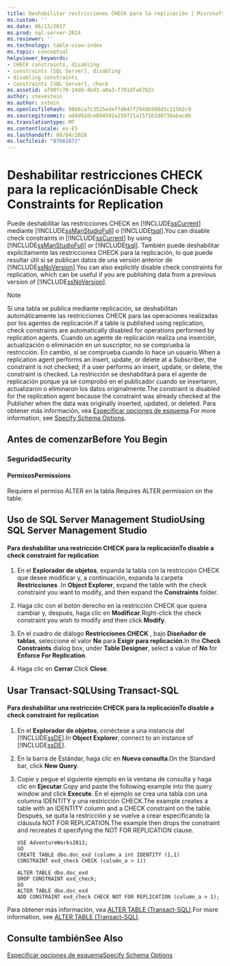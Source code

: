 ```yaml
---
title: Deshabilitar restricciones CHECK para la replicación | Microsoft Docs
ms.custom: ''
ms.date: 06/13/2017
ms.prod: sql-server-2014
ms.reviewer: ''
ms.technology: table-view-index
ms.topic: conceptual
helpviewer_keywords:
- CHECK constraints, disabling
- constraints [SQL Server], disabling
- disabling constraints
- constraints [SQL Server], check
ms.assetid: af98fc70-24dd-4bd3-a0a3-f701dfa67b2c
author: stevestein
ms.author: sstein
ms.openlocfilehash: 98b6ca7c3525edeffdb47f294db568d3c115b2c9
ms.sourcegitcommit: ad4d92dce894592a259721a1571b1d8736abacdb
ms.translationtype: MT
ms.contentlocale: es-ES
ms.lasthandoff: 08/04/2020
ms.locfileid: "87661872"
---
```

# <a name="disable-check-constraints-for-replication"></a><span data-ttu-id="5fed8-102">Deshabilitar restricciones CHECK para la replicación</span><span class="sxs-lookup"><span data-stu-id="5fed8-102">Disable Check Constraints for Replication</span></span>
  <span data-ttu-id="5fed8-103">Puede deshabilitar las restricciones CHECK en [!INCLUDE[ssCurrent](../../includes/sscurrent-md.md)] mediante [!INCLUDE[ssManStudioFull](../../includes/ssmanstudiofull-md.md)] o [!INCLUDE[tsql](../../includes/tsql-md.md)].</span><span class="sxs-lookup"><span data-stu-id="5fed8-103">You can disable check constraints in [!INCLUDE[ssCurrent](../../includes/sscurrent-md.md)] by using [!INCLUDE[ssManStudioFull](../../includes/ssmanstudiofull-md.md)] or [!INCLUDE[tsql](../../includes/tsql-md.md)].</span></span> <span data-ttu-id="5fed8-104">También puede deshabilitar explícitamente las restricciones CHECK para la replicación, lo que puede resultar útil si se publican datos de una versión anterior de [!INCLUDE[ssNoVersion](../../includes/ssnoversion-md.md)].</span><span class="sxs-lookup"><span data-stu-id="5fed8-104">You can also explicitly disable check constraints for replication, which can be useful if you are publishing data from a previous version of [!INCLUDE[ssNoVersion](../../includes/ssnoversion-md.md)].</span></span>  
  
> [!NOTE]  
>  <span data-ttu-id="5fed8-105">Si una tabla se publica mediante replicación, se deshabilitan automáticamente las restricciones CHECK para las operaciones realizadas por los agentes de replicación.</span><span class="sxs-lookup"><span data-stu-id="5fed8-105">If a table is published using replication, check constraints are automatically disabled for operations performed by replication agents.</span></span> <span data-ttu-id="5fed8-106">Cuando un agente de replicación realiza una inserción, actualización o eliminación en un suscriptor, no se comprueba la restricción. En cambio, sí se comprueba cuando lo hace un usuario.</span><span class="sxs-lookup"><span data-stu-id="5fed8-106">When a replication agent performs an insert, update, or delete at a Subscriber, the constraint is not checked; if a user performs an insert, update, or delete, the constraint is checked.</span></span> <span data-ttu-id="5fed8-107">La restricción se deshabilitará para el agente de replicación porque ya se comprobó en el publicador cuando se insertaron, actualizaron o eliminaron los datos originalmente.</span><span class="sxs-lookup"><span data-stu-id="5fed8-107">The constraint is disabled for the replication agent because the constraint was already checked at the Publisher when the data was originally inserted, updated, or deleted.</span></span> <span data-ttu-id="5fed8-108">Para obtener más información, vea [Especificar opciones de esquema](../replication/publish/specify-schema-options.md).</span><span class="sxs-lookup"><span data-stu-id="5fed8-108">For more information, see [Specify Schema Options](../replication/publish/specify-schema-options.md).</span></span>  
  
##  <a name="before-you-begin"></a><a name="BeforeYouBegin"></a> <span data-ttu-id="5fed8-109">Antes de comenzar</span><span class="sxs-lookup"><span data-stu-id="5fed8-109">Before You Begin</span></span>  
  
###  <a name="security"></a><a name="Security"></a> <span data-ttu-id="5fed8-110">Seguridad</span><span class="sxs-lookup"><span data-stu-id="5fed8-110">Security</span></span>  
  
####  <a name="permissions"></a><a name="Permissions"></a> <span data-ttu-id="5fed8-111">Permisos</span><span class="sxs-lookup"><span data-stu-id="5fed8-111">Permissions</span></span>  
 <span data-ttu-id="5fed8-112">Requiere el permiso ALTER en la tabla.</span><span class="sxs-lookup"><span data-stu-id="5fed8-112">Requires ALTER permission on the table.</span></span>  
  
##  <a name="using-sql-server-management-studio"></a><a name="SSMSProcedure"></a> <span data-ttu-id="5fed8-113">Uso de SQL Server Management Studio</span><span class="sxs-lookup"><span data-stu-id="5fed8-113">Using SQL Server Management Studio</span></span>  
  
#### <a name="to-disable-a-check-constraint-for-replication"></a><span data-ttu-id="5fed8-114">Para deshabilitar una restricción CHECK para la replicación</span><span class="sxs-lookup"><span data-stu-id="5fed8-114">To disable a check constraint for replication</span></span>  
  
1.  <span data-ttu-id="5fed8-115">En el **Explorador de objetos**, expanda la tabla con la restricción CHECK que desee modificar y, a continuación, expanda la carpeta **Restricciones** .</span><span class="sxs-lookup"><span data-stu-id="5fed8-115">In **Object Explorer**, expand the table with the check constraint you want to modify, and then expand the **Constraints** folder.</span></span>  
  
2.  <span data-ttu-id="5fed8-116">Haga clic con el botón derecho en la restricción CHECK que quiera cambiar y, después, haga clic en **Modificar**.</span><span class="sxs-lookup"><span data-stu-id="5fed8-116">Right-click the check constraint you wish to modify and then click **Modify**.</span></span>  
  
3.  <span data-ttu-id="5fed8-117">En el cuadro de diálogo **Restricciones CHECK** , bajo **Diseñador de tablas**, seleccione el valor **No** para **Exigir para replicación**.</span><span class="sxs-lookup"><span data-stu-id="5fed8-117">In the **Check Constraints** dialog box, under **Table Designer**, select a value of **No** for **Enforce For Replication**.</span></span>  
  
4.  <span data-ttu-id="5fed8-118">Haga clic en **Cerrar**.</span><span class="sxs-lookup"><span data-stu-id="5fed8-118">Click **Close**.</span></span>  
  
##  <a name="using-transact-sql"></a><a name="TsqlProcedure"></a> <span data-ttu-id="5fed8-119">Usar Transact-SQL</span><span class="sxs-lookup"><span data-stu-id="5fed8-119">Using Transact-SQL</span></span>  
  
#### <a name="to-disable-a-check-constraint-for-replication"></a><span data-ttu-id="5fed8-120">Para deshabilitar una restricción CHECK para la replicación</span><span class="sxs-lookup"><span data-stu-id="5fed8-120">To disable a check constraint for replication</span></span>  
  
1.  <span data-ttu-id="5fed8-121">En el **Explorador de objetos**, conéctese a una instancia del [!INCLUDE[ssDE](../../includes/ssde-md.md)].</span><span class="sxs-lookup"><span data-stu-id="5fed8-121">In **Object Explorer**, connect to an instance of [!INCLUDE[ssDE](../../includes/ssde-md.md)].</span></span>  
  
2.  <span data-ttu-id="5fed8-122">En la barra de Estándar, haga clic en **Nueva consulta**.</span><span class="sxs-lookup"><span data-stu-id="5fed8-122">On the Standard bar, click **New Query**.</span></span>  
  
3.  <span data-ttu-id="5fed8-123">Copie y pegue el siguiente ejemplo en la ventana de consulta y haga clic en **Ejecutar**.</span><span class="sxs-lookup"><span data-stu-id="5fed8-123">Copy and paste the following example into the query window and click **Execute**.</span></span> <span data-ttu-id="5fed8-124">En el ejemplo se crea una tabla con una columna IDENTITY y una restricción CHECK.</span><span class="sxs-lookup"><span data-stu-id="5fed8-124">The example creates a table with an IDENTITY column and a CHECK constraint on the table.</span></span> <span data-ttu-id="5fed8-125">Después, se quita la restricción y se vuelve a crear especificando la cláusula NOT FOR REPLICATION.</span><span class="sxs-lookup"><span data-stu-id="5fed8-125">The example then drops the constraint and recreates it specifying the NOT FOR REPLICATION clause.</span></span>  
  
    ```  
    USE AdventureWorks2012;  
    GO  
    CREATE TABLE dbo.doc_exd (column_a int IDENTITY (1,1)   
    CONSTRAINT exd_check CHECK (column_a > 1))   
  
    ALTER TABLE dbo.doc_exd   
    DROP CONSTRAINT exd_check;   
    GO  
    ALTER TABLE dbo.doc_exd    
    ADD CONSTRAINT exd_check CHECK NOT FOR REPLICATION (column_a > 1);  
    ```  
  
 <span data-ttu-id="5fed8-126">Para obtener más información, vea [ALTER TABLE &#40;Transact-SQL&#41;](/sql/t-sql/statements/alter-table-transact-sql).</span><span class="sxs-lookup"><span data-stu-id="5fed8-126">For more information, see [ALTER TABLE &#40;Transact-SQL&#41;](/sql/t-sql/statements/alter-table-transact-sql).</span></span>  
  
###  <a name="TsqlExample"></a>   
## <a name="see-also"></a><span data-ttu-id="5fed8-127">Consulte también</span><span class="sxs-lookup"><span data-stu-id="5fed8-127">See Also</span></span>  
 [<span data-ttu-id="5fed8-128">Especificar opciones de esquema</span><span class="sxs-lookup"><span data-stu-id="5fed8-128">Specify Schema Options</span></span>](../replication/publish/specify-schema-options.md)  
  
  
